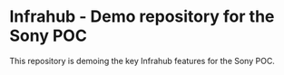 # Infrahub - Demo repository for the Sony POC

This repository is demoing the key Infrahub features for the Sony POC.
